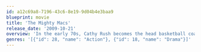 ```yaml
---
id: a12c69a8-7196-43c6-8e19-9d04b4e3baa9
blueprint: movie
title: 'The Mighty Macs'
release_date: '2009-10-21'
overview: 'In the early 70s, Cathy Rush becomes the head basketball coach at a tiny, all-girls Catholic college. Though her team has no gym and no uniforms -- and the school itself is in danger of being sold -- Coach Rush looks to steer her girls to their first national championship.'
genres: '[{"id": 28, "name": "Action"}, {"id": 18, "name": "Drama"}]'
---
```

